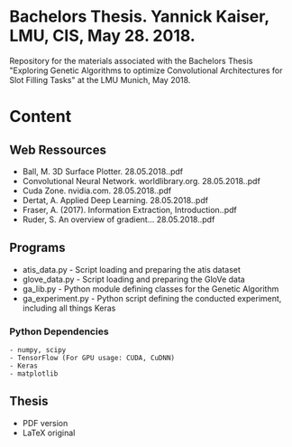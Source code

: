 # Bachelors Thesis. Yannick Kaiser, LMU, CIS, May 28. 2018.
Repository for the materials associated with the Bachelors Thesis "Exploring Genetic Algorithms to optimize Convolutional Architectures for Slot Filling Tasks" at the LMU Munich, May 2018.

# Content
## Web Ressources
- Ball, M. 3D Surface Plotter. 28.05.2018..pdf
- Convolutional Neural Network. worldlibrary.org. 28.05.2018..pdf
- Cuda Zone. nvidia.com. 28.05.2018..pdf
- Dertat, A. Applied Deep Learning. 28.05.2018..pdf
- Fraser, A. (2017). Information Extraction, Introduction..pdf
- Ruder, S. An overview of gradient... 28.05.2018..pdf

## Programs
- atis_data.py - Script loading and preparing the atis dataset
- glove_data.py - Script loading and preparing the GloVe data
- ga_lib.py - Python module defining classes for the Genetic Algorithm
- ga_experiment.py - Python script defining the conducted experiment, including all things Keras
### Python Dependencies
	- numpy, scipy
	- TensorFlow (For GPU usage: CUDA, CuDNN)
	- Keras
	- matplotlib
## Thesis
- PDF version
- LaTeX original
	
	
	
